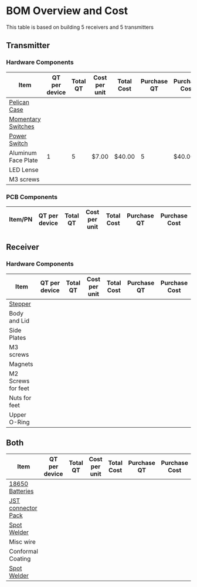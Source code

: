 # BOM Overview and Cost #
This table is based on building 5 receivers and 5 transmitters
## Transmitter ##

### Hardware Components ###

| Item                | QT per device | Total QT | Cost per unit | Total Cost | Purchase QT | Purchase Cost |
|---------------------|---------------|----------|---------------|------------|-------------|---------------|
| [Pelican Case](https://www.pelican.com/us/en/product/cases/protector/1120?sku=1120-000-110)     |               |          |               |            |             |               |
| [Momentary Switches](https://a.co/d/eoz4Ket) | | | | | | |
| [Power Switch](https://a.co/d/50zdfZq) | | | | | | |
| Aluminum Face Plate |  1            |  5       | $7.00         | $40.00     | 5           |$40.00       |
| LED Lense           |               |          |               |            |             |               |
| M3 screws           |               |          |               |            |             |               |


### PCB Components ###
| Item/PN                | QT per device | Total QT | Cost per unit | Total Cost | Purchase QT | Purchase Cost |
|------------------------|---------------|----------|---------------|------------|-------------|---------------|

## Receiver ##

### Hardware Components ###

| Item                | QT per device | Total QT | Cost per unit | Total Cost | Purchase QT | Purchase Cost |
|---------------------|---------------|----------|---------------|------------|-------------|---------------|
| [Stepper](https://www.omc-stepperonline.com/e-series-nema-17-bipolar-1-8deg-17ncm-24-07oz-in-1a-42x42x23mm-4-wires-17he08-1004s)  |               |          |               |            |             |               |
| Body and Lid        |               |          |               |            |             |               |
| Side Plates         |               |          |               |            |             |               |
| M3 screws           |               |          |               |            |             |               |
| Magnets             |               |          |               |            |             |               |
| M2 Screws for feet  |               |          |               |            |             |               |
| Nuts for feet       |               |          |               |            |             |               |
| Upper O-Ring        |               |          |               |            |             |               |

## Both ##
| Item                | QT per device | Total QT | Cost per unit | Total Cost | Purchase QT | Purchase Cost |
|---------------------|---------------|----------|---------------|------------|-------------|---------------|
| [18650 Batteries](https://www.18650batterystore.com/products/samsung-25r-18650)     |               |          |               |            |             |               |
| [JST connector Pack](https://a.co/d/7OMg5ZO)  |               |          |               |            |             |               |
| [Spot Welder](https://a.co/d/g4Re4Je)         |               |          |               |            |             |               |
| Misc wire           |               |          |               |            |             |               |
| Conformal Coating   |               |          |               |            |             |               |
| [Spot Welder](https://a.co/d/fibbjPO) |               |          |               |            |             |               |

